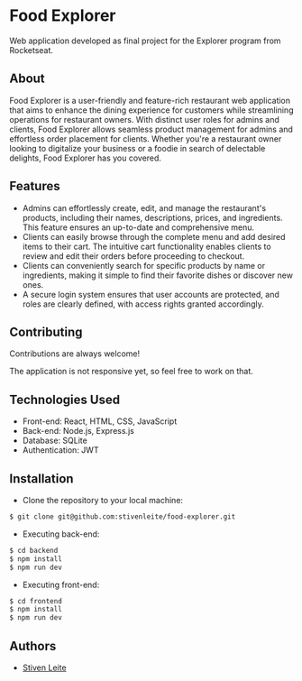 
# Food Explorer


Web application developed as final project for the Explorer program from Rocketseat.
## About

Food Explorer is a user-friendly and feature-rich restaurant web application that aims to enhance the dining experience for customers while streamlining operations for restaurant owners. With distinct user roles for admins and clients, Food Explorer allows seamless product management for admins and effortless order placement for clients. Whether you're a restaurant owner looking to digitalize your business or a foodie in search of delectable delights, Food Explorer has you covered.
## Features

- Admins can effortlessly create, edit, and manage the restaurant's products, including their names, descriptions, prices, and ingredients. This feature ensures an up-to-date and comprehensive menu.
- Clients can easily browse through the complete menu and add desired items to their cart. The intuitive cart functionality enables clients to review and edit their orders before proceeding to checkout.
- Clients can conveniently search for specific products by name or ingredients, making it simple to find their favorite dishes or discover new ones.
- A secure login system ensures that user accounts are protected, and roles are clearly defined, with access rights granted accordingly.


## Contributing

Contributions are always welcome!

The application is not responsive yet, so feel free to work on that.


## Technologies Used

- Front-end: React, HTML, CSS, JavaScript
- Back-end: Node.js, Express.js
- Database: SQLite
- Authentication: JWT

## Installation

- Clone the repository to your local machine:
```bash
$ git clone git@github.com:stivenleite/food-explorer.git
```

- Executing back-end:
```bash
$ cd backend
$ npm install
$ npm run dev
```

- Executing front-end:
```bash
$ cd frontend
$ npm install
$ npm run dev
```

    
## Authors

- [Stiven Leite](https://www.github.com/stivenleite)

